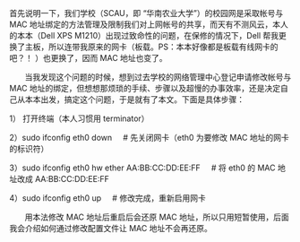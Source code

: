 首先说明一下，我们学校（SCAU，即 “华南农业大学”）的校园网是采取帐号与 MAC 地址绑定的方法管理及限制我们对上网帐号的共享，而天有不测风云，本人的本本（Dell XPS M1210）出现过致命性的问题，在保修的情况下，Dell 帮我更换了主板，所以连带我原来的网卡（板载。PS：本本好像都是板载有线网卡的吧？！ ）也更换了，因而 MAC 地址也变了。

       当我发现这个问题的时候，想到过去学校的网络管理中心登记申请修改帐号与 MAC 地址的绑定，但想想那烦琐的手续、步骤以及超慢的办事效率，还是决定自己从本本出发，搞定这个问题，于是就有了本文。下面是具体步骤：

1） 打开终端（本人习惯用 terminator）

2）sudo ifconfig eth0 down
    # 先关闭网卡（eth0 为要修改 MAC 地址的网卡的标识符）

3）sudo ifconfig eth0 hw ether AA:BB:CC:DD:EE:FF
    # 将 eth0 的 MAC 地址改成 AA:BB:CC:DD:EE:FF

4）sudo ifconfig eth0 up
    # 修改完成，重新启用网卡

       用本法修改 MAC 地址后重启后会还原 MAC 地址，所以只用短暂使用，后面我会介绍如何通过修改配置文件让 MAC 地址不会再还原。

